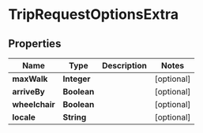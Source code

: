 
# TripRequestOptionsExtra

## Properties
Name | Type | Description | Notes
------------ | ------------- | ------------- | -------------
**maxWalk** | **Integer** |  |  [optional]
**arriveBy** | **Boolean** |  |  [optional]
**wheelchair** | **Boolean** |  |  [optional]
**locale** | **String** |  |  [optional]



